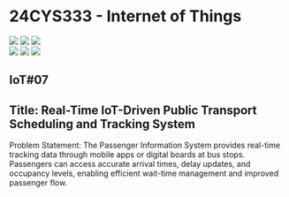 # 24CYS333 - Internet of Things
![](https://img.shields.io/badge/Batch-22CYS-lightgreen) ![](https://img.shields.io/badge/UG-blue) ![](https://img.shields.io/badge/Subject-IoT-blue)
<br/>
![](https://img.shields.io/badge/Lecture-2-orange) ![](https://img.shields.io/badge/Practical-3-orange) ![](https://img.shields.io/badge/Credits-3-orange) <br/>

## IoT#07

## Title: Real-Time IoT-Driven Public Transport Scheduling and Tracking System

Problem Statement: The Passenger Information System provides real-time tracking data through mobile apps or digital boards at bus stops. Passengers can access accurate arrival times, delay updates, and occupancy levels, enabling efficient wait-time management and improved passenger flow.
